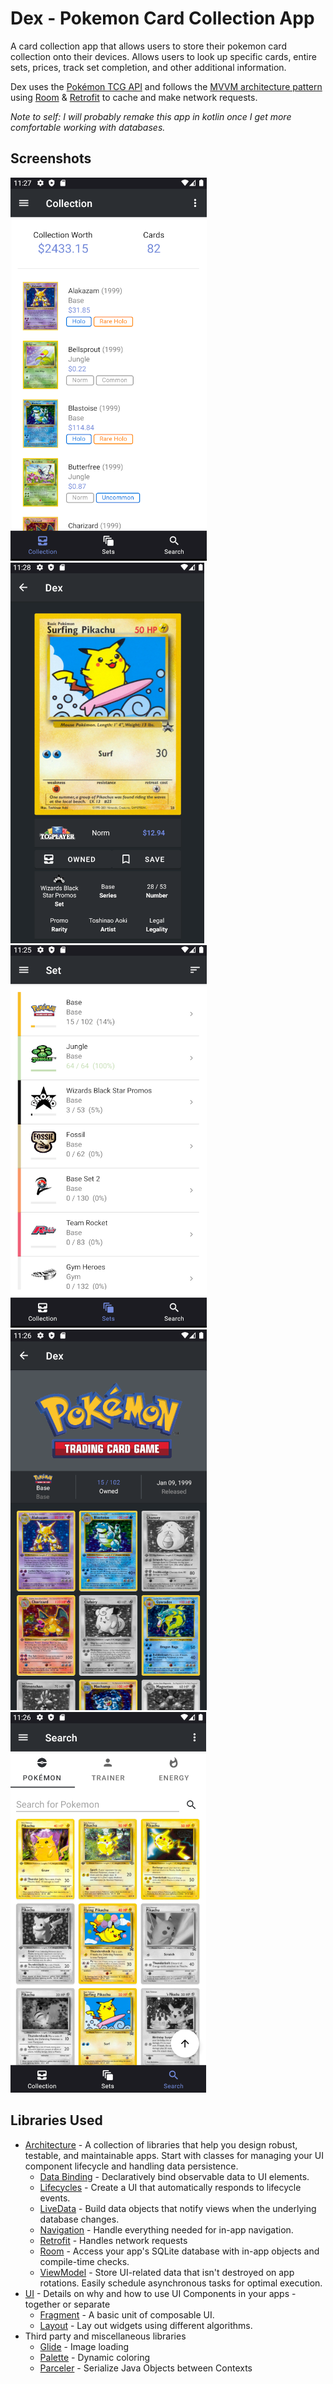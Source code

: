 #  Dex - Pokemon Card Collection App

A card collection app that allows users to store their pokemon card collection onto their devices. Allows users to look up specific cards, entire sets, prices, track set completion, and other additional information.

Dex uses the [Pokémon TCG API](https://docs.pokemontcg.io/) and follows the [MVVM architecture pattern](https://developer.android.com/jetpack/guide) using [Room](https://developer.android.com/training/data-storage/room) & [Retrofit](https://square.github.io/retrofit/) to cache and make network requests.

*Note to self: I will probably remake this app in kotlin once I get more comfortable working with databases.*

## Screenshots
![Collection View](https://github.com/timmypass17/dex/blob/main/collection.PNG)
![Card Detail View](https://github.com/timmypass17/dex/blob/main/card_detail.PNG)
![Set View](https://github.com/timmypass17/dex/blob/main/set.PNG)
![Set Detail View](https://github.com/timmypass17/dex/blob/main/set_detail.PNG)
![Search View](https://github.com/timmypass17/dex/blob/main/search.PNG)


## Libraries Used

* [Architecture](https://developer.android.com/jetpack/arch/) - A collection of libraries that help you design robust, testable, and
  maintainable apps. Start with classes for managing your UI component lifecycle and handling data
  persistence.
  * [Data Binding](https://developer.android.com/topic/libraries/data-binding/) - Declaratively bind observable data to UI elements.
  * [Lifecycles](https://developer.android.com/topic/libraries/architecture/lifecycle) - Create a UI that automatically responds to lifecycle events.
  * [LiveData](https://developer.android.com/topic/libraries/architecture/livedata) - Build data objects that notify views when the underlying database changes.
  * [Navigation](https://developer.android.com/guide/navigation) - Handle everything needed for in-app navigation.
  * [Retrofit](https://square.github.io/retrofit/) - Handles network requests
  * [Room](https://developer.android.com/training/data-storage/room) - Access your app's SQLite database with in-app objects and compile-time checks.
  * [ViewModel](https://developer.android.com/topic/libraries/architecture/viewmodel) - Store UI-related data that isn't destroyed on app rotations. Easily schedule asynchronous tasks for optimal execution.
* [UI](https://developer.android.com/guide/topics/ui) - Details on why and how to use UI Components in your apps - together or separate
  * [Fragment](https://developer.android.com/guide/components/fragments) - A basic unit of composable UI.
  * [Layout](https://developer.android.com/guide/topics/ui/declaring-layout) - Lay out widgets using different algorithms.
* Third party and miscellaneous libraries
  * [Glide](https://bumptech.github.io/glide/) - Image loading
  * [Palette](https://developer.android.com/training/material/palette-colors) - Dynamic coloring
  * [Parceler](https://developer.android.com/reference/android/os/Parcelable.html) - Serialize Java Objects between Contexts


